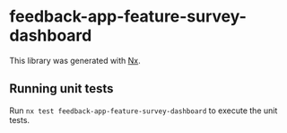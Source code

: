# feedback-app-feature-survey-dashboard

This library was generated with [Nx](https://nx.dev).

## Running unit tests

Run `nx test feedback-app-feature-survey-dashboard` to execute the unit tests.

